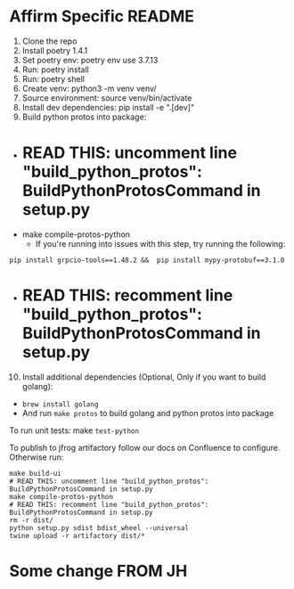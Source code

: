 # Affirm Specific README

1. Clone the repo
2. Install poetry 1.4.1
3. Set poetry env: poetry env use 3.7.13
4. Run: poetry install
5. Run: poetry shell
6. Create venv: python3 -m venv venv/
7. Source environment: source venv/bin/activate
8. Install dev dependencies: pip install -e ".[dev]"
9. Build python protos into package:
  - # READ THIS: uncomment line "build_python_protos": BuildPythonProtosCommand in setup.py
  - make compile-protos-python
    - If you're running into issues with this step, try running the following:
``` 
pip install grpcio-tools==1.48.2 &&  pip install mypy-protobuf==3.1.0
```
  - # READ THIS: recomment line "build_python_protos": BuildPythonProtosCommand in setup.py
10. Install additional dependencies (Optional, Only if you want to build golang):
  - `brew install golang`
  - And run `make protos` to build golang and python protos into package

To run unit tests: make `test-python`

To publish to jfrog artifactory follow our docs on Confluence to configure. Otherwise run:
```
make build-ui
# READ THIS: uncomment line "build_python_protos": BuildPythonProtosCommand in setup.py
make compile-protos-python
# READ THIS: recomment line "build_python_protos": BuildPythonProtosCommand in setup.py
rm -r dist/
python setup.py sdist bdist_wheel --universal
twine upload -r artifactory dist/*
```

# Some change FROM JH
